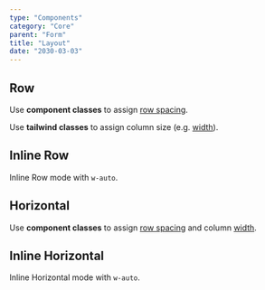 ```yaml
---
type: "Components"
category: "Core"
parent: "Form"
title: "Layout"
date: "2030-03-03"
---
```


## Row

Use **component classes** to assign [row spacing](/components/core/row/content#space).

Use **tailwind classes** to assign column size (e.g. [width](https://tailwindcss.com/docs/width)).

<demo>
  <demovanilla src="vanilla/components/core/form/mode-row">
  </demovanilla>
</demo>

## Inline Row

Inline Row mode with `w-auto`.

<demo>
  <demovanilla src="vanilla/components/core/form/mode-inline-row">
  </demovanilla>
</demo>

## Horizontal

Use **component classes** to assign [row spacing](/components/core/row/content#space) and column [width](https://tailwindcss.com/docs/width).

<demo>
  <demovanilla src="vanilla/components/core/form/mode-horizontal">
  </demovanilla>
</demo>

## Inline Horizontal

Inline Horizontal mode with `w-auto`.

<demo>
  <demovanilla src="vanilla/components/core/form/mode-inline-horizontal">
  </demovanilla>
</demo>
